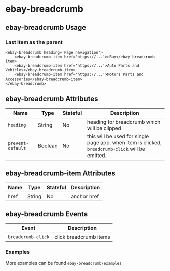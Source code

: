 # ebay-breadcrumb

## ebay-breadcrumb Usage
### Last item as the parent
```marko
<ebay-breadcrumb heading='Page navigation'>
    <ebay-breadcrumb-item href='https://...'>eBay</ebay-breadcrumb-item>
    <ebay-breadcrumb-item href='https://...'>Auto Parts and Vehicles</ebay-breadcrumb-item>
    <ebay-breadcrumb-item href='https://...'>Motors Parts and Accessories</ebay-breadcrumb-item>
</ebay-breadcrumb>
```
## ebay-breadcrumb Attributes

Name | Type | Stateful | Description
--- | --- | --- | ---
`heading` | String | No | heading for breadcrumb which will be clipped
`prevent-default` | Boolean | No | this will be used for single page app. when item is clicked, `breadcrumb-click` will be emitted.

## ebay-breadcrumb-item Attributes

Name | Type | Stateful | Description
--- | --- | --- | ---
`href` | String | No | anchor href

## ebay-breadcrumb Events

Event | Description
--- | ---
`breadcrumb-click` | click breadcrumb items

### Examples
More examples can be found `ebay-breadcrumb/examples`